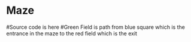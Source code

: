 # Maze
#Source code is here
#Green Field is path from blue square which is the entrance in the maze to the red field which is the exit
